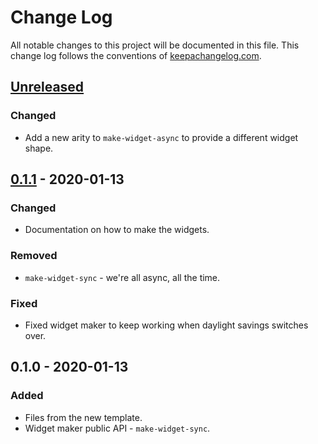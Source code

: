 # Change Log
All notable changes to this project will be documented in this file. This change log follows the conventions of [keepachangelog.com](http://keepachangelog.com/).

## [Unreleased]
### Changed
- Add a new arity to `make-widget-async` to provide a different widget shape.

## [0.1.1] - 2020-01-13
### Changed
- Documentation on how to make the widgets.

### Removed
- `make-widget-sync` - we're all async, all the time.

### Fixed
- Fixed widget maker to keep working when daylight savings switches over.

## 0.1.0 - 2020-01-13
### Added
- Files from the new template.
- Widget maker public API - `make-widget-sync`.

[Unreleased]: https://github.com/your-name/adg/compare/0.1.1...HEAD
[0.1.1]: https://github.com/your-name/adg/compare/0.1.0...0.1.1
